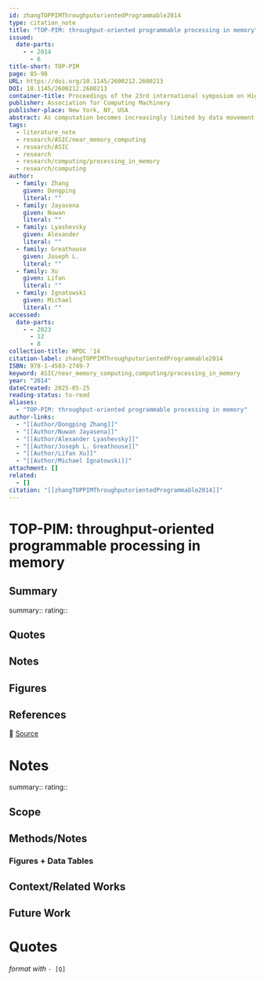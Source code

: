 ```yaml
---
id: zhangTOPPIMThroughputorientedProgrammable2014
type: citation_note
title: "TOP-PIM: throughput-oriented programmable processing in memory"
issued:
  date-parts:
    - - 2014
      - 6
title-short: TOP-PIM
page: 85-98
URL: https://doi.org/10.1145/2600212.2600213
DOI: 10.1145/2600212.2600213
container-title: Proceedings of the 23rd international symposium on High-performance parallel and distributed computing
publisher: Association for Computing Machinery
publisher-place: New York, NY, USA
abstract: As computation becomes increasingly limited by data movement and energy consumption, exploiting locality throughout the memory hierarchy becomes critical to continued performance scaling. Moving computation closer to memory presents an opportunity to reduce both energy and data movement overheads. We explore the use of 3D die stacking to move memory-intensive computations closer to memory. This approach to processing in memory addresses some drawbacks of prior research on in-memory computing and is commercially viable in the foreseeable future. Because 3D stacking provides increased bandwidth, we study throughput-oriented computing using programmable GPU compute units across a broad range of benchmarks, including graph and HPC applications. We also introduce a methodology for rapid design space exploration by analytically predicting performance and energy of in-memory processors based on metrics obtained from execution on today's GPU hardware. Our results show that, on average, viable PIM configurations show moderate performance losses (27%) in return for significant energy efficiency improvements (76\% reduction in EDP) relative to a representative mainstream GPU at 22nm technology. At 16nm technology, on average, viable PIM configurations are performance competitive with a representative mainstream GPU (7% speedup) and provide even greater energy efficiency improvements (85\% reduction in EDP).
tags:
  - literature_note
  - research/ASIC/near_memory_computing
  - research/ASIC
  - research
  - research/computing/processing_in_memory
  - research/computing
author:
  - family: Zhang
    given: Dongping
    literal: ""
  - family: Jayasena
    given: Nuwan
    literal: ""
  - family: Lyashevsky
    given: Alexander
    literal: ""
  - family: Greathouse
    given: Joseph L.
    literal: ""
  - family: Xu
    given: Lifan
    literal: ""
  - family: Ignatowski
    given: Michael
    literal: ""
accessed:
  date-parts:
    - - 2023
      - 12
      - 8
collection-title: HPDC '14
citation-label: zhangTOPPIMThroughputorientedProgrammable2014
ISBN: 978-1-4503-2749-7
keyword: ASIC/near_memory_computing,computing/processing_in_memory
year: "2014"
dateCreated: 2025-05-25
reading-status: to-read
aliases:
  - "TOP-PIM: throughput-oriented programmable processing in memory"
author-links:
  - "[[Author/Dongping Zhang]]"
  - "[[Author/Nuwan Jayasena]]"
  - "[[Author/Alexander Lyashevsky]]"
  - "[[Author/Joseph L. Greathouse]]"
  - "[[Author/Lifan Xu]]"
  - "[[Author/Michael Ignatowski]]"
attachment: []
related:
  - []
citation: "[[zhangTOPPIMThroughputorientedProgrammable2014]]"
---
```


# TOP-PIM: throughput-oriented programmable processing in memory

## Summary
summary::
rating::

## Quotes

## Notes

## Figures

## References

🔗 [Source](https://doi.org/10.1145/2600212.2600213)


# Notes 
summary::
rating:: 
## Scope
## Methods/Notes
### Figures + Data Tables
## Context/Related Works
## Future Work


# Quotes
 *format with* `- [Q]`
